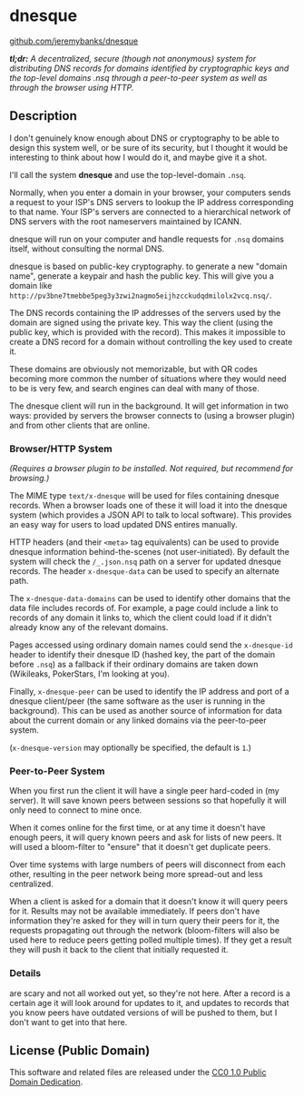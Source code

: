 dnesque
=======

[github.com/jeremybanks/dnesque](https://github.com/jeremybanks/dnesque)

_**tl;dr:** A decentralized, secure (though not anonymous) system for distributing DNS records for domains identified by cryptographic keys and the top-level domains .nsq through a peer-to-peer system as well as through the browser using HTTP._

Description
-----------

I don't genuinely know enough about DNS or cryptography to be able to design this system well, or be sure of its security, but I thought it would be interesting to think about how I would do it, and maybe give it a shot.

I'll call the system **dnesque** and use the top-level-domain `.nsq`.

Normally, when you enter a domain in your browser, your computers sends a request to your ISP's DNS servers to lookup the IP address corresponding to that name. Your ISP's servers are connected to a hierarchical network of DNS servers with the root nameservers maintained by ICANN.

dnesque will run on your computer and handle requests for `.nsq` domains itself, without consulting the normal DNS.

dnesque is based on public-key cryptography. to generate a new "domain name", generate a keypair and hash the public key. This will give you a domain like `http://pv3bne7tmebbe5peg3y3zwi2nagmo5eijhzcckudqdmilolx2vcq.nsq/`.

The DNS records containing the IP addresses of the servers used by the domain are signed using the private key. This way the client (using the public key, which is provided with the record). This makes it impossible to create a DNS record for a domain without controlling the key used to create it.

These domains are obviously not memorizable, but with QR codes becoming more common the number of situations where they would need to be is very few, and search engines can deal with many of those.

The dnesque client will run in the background. It will get information in two ways: provided by servers the browser connects to (using a browser plugin) and from other clients that are online.

### Browser/HTTP System

*(Requires a browser plugin to be installed. Not required, but recommend for browsing.)*

The MIME type `text/x-dnesque` will be used for files containing dnesque records. When a browser loads one of these it will load it into the dnesque system (which provides a JSON API to talk to local software). This provides an easy way for users to load updated DNS entires manually.

HTTP headers (and their `<meta>` tag equivalents) can be used to provide dnesque information behind-the-scenes (not user-initiated). By default the system will check the `/_.json.nsq` path on a server for updated dnesque records. The header `x-dnesque-data` can be used to specify an alternate path.

The `x-dnesque-data-domains` can be used to identify other domains that the data file includes records of. For example, a page could include a link to records of any domain it links to, which the client could load if it didn't already know any of the relevant domains.

Pages accessed using ordinary domain names could send the `x-dnesque-id` header to identify their dnesque ID (hashed key, the part of the domain before `.nsq`) as a fallback if their ordinary domains are taken down (Wikileaks, PokerStars, I'm looking at you).

Finally, `x-dnesque-peer` can be used to identify the IP address and port of a dnesque client/peer (the same software as the user is running in the background). This can be used as another source of information for data about the current domain or any linked domains via the peer-to-peer system.

(`x-dnesque-version` may optionally be specified, the default is `1`.)

### Peer-to-Peer System

When you first run the client it will have a single peer hard-coded in (my server). It will save known peers between sessions so that hopefully it will only need to connect to mine once.

When it comes online for the first time, or at any time it doesn't have enough peers, it will query known peers and ask for lists of new peers. It will used a bloom-filter to "ensure" that it doesn't get duplicate peers.

Over time systems with large numbers of peers will disconnect from each other, resulting in the peer network being more spread-out and less centralized.

When a client is asked for a domain that it doesn't know it will query peers for it. Results may not be available immediately. If peers don't have information they're asked for they will in turn query their peers for it, the requests propagating out through the network (bloom-filters will also be used here to reduce peers getting polled multiple times). If they get a result they will push it back to the client that initially requested it.

### Details

are scary and not all worked out yet, so they're not here. After a record is a certain age it will look around for updates to it, and updates to records that you know peers have outdated versions of will be pushed to them, but I don't want to get into that here.

License (Public Domain)
-----------------------

This software and related files are released under the
[CC0 1.0 Public Domain Dedication](http://creativecommons.org/publicdomain/zero/1.0/).
